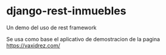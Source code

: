 # django-rest-inmuebles
Un demo del uso de rest framework

Se usa como base el aplicativo de demostracion de la pagina https://vaxidrez.com/
